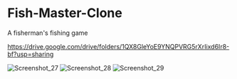 # Fish-Master-Clone
A fisherman's fishing game

https://drive.google.com/drive/folders/1QX8GleYoE9YNQPVRG5rXrIixd6Ir8-bf?usp=sharing

![Screenshot_27](https://user-images.githubusercontent.com/65816829/170803805-7941da37-cf04-4650-bcbf-88028d20e56a.jpg)
![Screenshot_28](https://user-images.githubusercontent.com/65816829/170803807-6bfe9734-41f2-4c81-9f76-32d9bc13ebc5.jpg)
![Screenshot_29](https://user-images.githubusercontent.com/65816829/170803808-88797262-573c-4a4e-ae38-69eb8e39668a.jpg)
